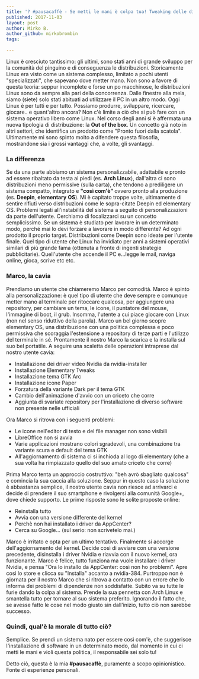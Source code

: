 ```yaml
---
title: '? #pausacaffè - Se metti le mani è colpa tua! Tweaking delle distribuzioni.'
published: 2017-11-03
layout: post
author: Mirko B.
author_github: mirkobrombin
tags:

---
```

<p>Linux è cresciuto tantissimo: gli ultimi, sono stati anni di grande sviluppo per la comunità del pinguino e di conseguenza le distribuzioni. Storicamente Linux era visto come un sistema complesso, limitato a pochi utenti "specializzati", che sapevano dove metter mano. Non sono a favore di questa teoria: seppur incomplete e forse un po macchinose, le distribuzioni Linux sono da sempre alla pari della concorrenza. Dalle finestre alla mela, siamo (siete) solo stati abituati ad utilizzare il PC in un altro modo. Oggi Linux è per tutti e per tutto. Possiamo produrre, sviluppare, ricercare, giocare.. e quant'altro ancora? Non c'è limite a ciò che si può fare con un sistema operativo libero come Linux. Nel corso degli anni si è affermata una nuova tipologia di distribuzione: la&nbsp;<strong>Out of the box</strong>. Un concetto già noto in altri settori, che identifica un prodotto come "Pronto fuori dalla scatola". Ultimamente mi sono spinto molto a difendere questa filosofia, mostrandone sia i grossi vantaggi che, a volte, gli svantaggi.</p><h3>La differenza</h3><p>Se da una parte abbiamo un sistema personalizzabile, adattabile e pronto ad essere ribaltato da testa ai piedi (es. <strong>Arch Linux</strong>), dall'altra ci sono distribuzioni meno permissive (sulla carta), che tendono a prediligere un sistema compatto, integrato e <strong>"così com'è" </strong>ovvero&nbsp;pronto alla produzione (es. <strong>Deepin</strong>, <strong>elementary</strong> <strong>OS</strong>). Mi è capitato troppe volte, ultimamente di sentire rifiuti verso distribuzioni come le sopra-citate Deepin ed elementary OS. Problemi legati all'instabilità del sistema a seguito di personalizzazioni da parte dell'utente. Cerchiamo di focalizzarci su un concetto semplicissimo. Se un sistema è studiato per lavorare in un determinato modo, perché mai lo devi forzare a lavorare in modo differente? Ad ogni prodotto il proprio target. Distribuzioni come Deepin sono ideate per l'utente finale. Quel tipo di utente che Linux ha invidiato per anni a sistemi operativi similari di più grande fama (ottenuta a fronte di ingenti strategie pubblicitarie). Quell'utente che accende il PC e...legge le mail, naviga online, gioca, scrive etc etc.</p><h3>Marco, la cavia</h3><p>Prendiamo un utente che chiameremo Marco per comodità. Marco è spinto alla personalizzazione: è quel tipo di utente che deve sempre e comunque metter mano al terminale per ritoccare qualcosa, per aggiungere una repository, per cambiare un tema, le icone, il puntatore del mouse, l'immagine di boot, il grub. Insomma, l'utente a cui piace giocare con Linux (non nel senso riduttivo della parola). Marco un bel giorno scopre elementary OS, una distribuzione con una politica complessa e poco permissiva che scoraggia l'estensione a repository di terze parti e l'utilizzo del terminale in sé. Prontamente il nostro Marco la scarica e la installa sul suo bel portatile. A seguire una scaletta delle operazioni intraprese dal nostro utente cavia:</p><ul>	<li>Installazione dei driver video Nvidia da nvidia-installer</li>	<li>Installazione Elementary Tweaks</li>	<li>Installazione tema GTK&nbsp;Arc</li>	<li>Installazione icone Paper</li>	<li>Forzatura della variante Dark per il tema GTK</li>	<li>Cambio dell'animazione d'avvio con un criceto che corre</li>	<li>Aggiunta di svariate repository per l'installazione di diverso software non presente nelle ufficiali</li></ul><p>Ora Marco si ritrova con i seguenti problemi:</p><ul>	<li>Le icone nell'editor di testo e del file manager non sono visibili</li>	<li>LibreOffice non si avvia</li>	<li>Varie applicazioni mostrano colori sgradevoli, una combinazione tra variante scura e default del tema GTK</li>	<li>All'aggiornamento di sistema ci si inchioda al logo di elementary (che a sua volta ha rimpiazzato quello del suo amato criceto che corre)</li></ul><p>Prima Marco tenta un approccio costruttivo: "beh avrò sbagliato qualcosa" e comincia la sua caccia alla soluzione. Seppur in questo caso la soluzione è abbastanza semplice, il nostro utente cavia non riesce ad arrivarci e decide di prendere il suo smartphone e rivolgersi alla comunità Google+, dove chiede supporto. Le prime risposte sono le solite proposte online:</p><ul>	<li>Reinstalla tutto</li>	<li>Avvia con una versione differente del kernel</li>	<li>Perchè non hai installato i driver da AppCenter?</li>	<li>Cerca su Google... (sul serio: non scrivetelo mai.)</li></ul><p>Marco è irritato e opta per un ultimo tentativo. Finalmente si accorge dell'aggiornamento del kernel. Decide così di avviare con una versione precedente, disinstalla i driver Nvidia e riavvia con il nuovo kernel, ora funzionante. Marco è felice, tutto funziona ma vuole installare i driver Nvidia, e pensa "Ora lo installo da AppCenter: così non ho problemi". Apre così lo store e clicca su "Installa" accanto a nvidia-384. Purtroppo non è giornata per il nostro Marco che si ritrova a contatto con un errore che lo informa dei problemi di dipendenze non soddisfatte. Subito va su tutte le furie dando la colpa al sistema. Prende la sua pennetta con Arch Linux e smantella tutto per tornare al suo sistema preferito. Ignorando il fatto che, se avesse fatto le cose nel modo giusto sin dall'inizio, tutto ciò non sarebbe successo.</p><h3>Quindi, qual'è la morale di tutto ciò?</h3><p>Semplice. Se prendi un sistema nato per essere così com'è, che suggerisce l'installazione di software in un determinato modo, dal momento in cui ci metti le mani e violi questa politica, il responsabile sei solo tu!</p><p>Detto ciò, questa è la mia&nbsp;<strong>#pausacaffè</strong>, puramente a scopo opinionistico. Fonte di esperienze personali.</p>